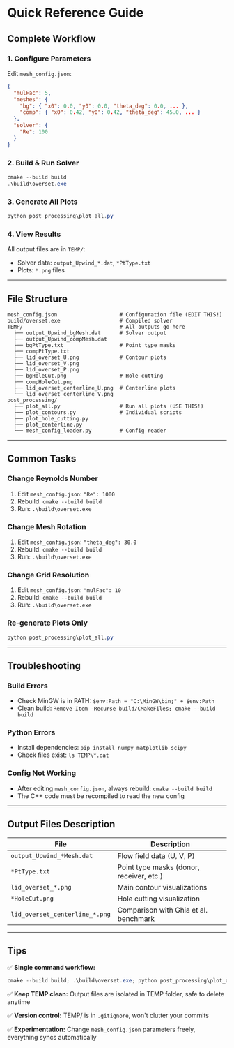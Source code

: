 # Quick Reference Guide

## Complete Workflow

### 1. Configure Parameters
Edit `mesh_config.json`:
```json
{
  "mulFac": 5,
  "meshes": {
    "bg": { "x0": 0.0, "y0": 0.0, "theta_deg": 0.0, ... },
    "comp": { "x0": 0.42, "y0": 0.42, "theta_deg": 45.0, ... }
  },
  "solver": {
    "Re": 100
  }
}
```

### 2. Build & Run Solver
```powershell
cmake --build build
.\build\overset.exe
```

### 3. Generate All Plots
```powershell
python post_processing\plot_all.py
```

### 4. View Results
All output files are in `TEMP/`:
- Solver data: `output_Upwind_*.dat`, `*PtType.txt`
- Plots: `*.png` files

---

## File Structure

```
mesh_config.json                    # Configuration file (EDIT THIS!)
build/overset.exe                   # Compiled solver
TEMP/                               # All outputs go here
  ├── output_Upwind_bgMesh.dat      # Solver output
  ├── output_Upwind_compMesh.dat
  ├── bgPtType.txt                  # Point type masks
  ├── compPtType.txt
  ├── lid_overset_U.png             # Contour plots
  ├── lid_overset_V.png
  ├── lid_overset_P.png
  ├── bgHoleCut.png                 # Hole cutting
  ├── compHoleCut.png
  ├── lid_overset_centerline_U.png  # Centerline plots
  └── lid_overset_centerline_V.png
post_processing/
  ├── plot_all.py                   # Run all plots (USE THIS!)
  ├── plot_contours.py              # Individual scripts
  ├── plot_hole_cutting.py
  ├── plot_centerline.py
  └── mesh_config_loader.py         # Config reader
```

---

## Common Tasks

### Change Reynolds Number
1. Edit `mesh_config.json`: `"Re": 1000`
2. Rebuild: `cmake --build build`
3. Run: `.\build\overset.exe`

### Change Mesh Rotation
1. Edit `mesh_config.json`: `"theta_deg": 30.0`
2. Rebuild: `cmake --build build`
3. Run: `.\build\overset.exe`

### Change Grid Resolution
1. Edit `mesh_config.json`: `"mulFac": 10`
2. Rebuild: `cmake --build build`
3. Run: `.\build\overset.exe`

### Re-generate Plots Only
```powershell
python post_processing\plot_all.py
```

---

## Troubleshooting

### Build Errors
- Check MinGW is in PATH: `$env:Path = "C:\MinGW\bin;" + $env:Path`
- Clean build: `Remove-Item -Recurse build/CMakeFiles; cmake --build build`

### Python Errors
- Install dependencies: `pip install numpy matplotlib scipy`
- Check files exist: `ls TEMP\*.dat`

### Config Not Working
- After editing `mesh_config.json`, always rebuild: `cmake --build build`
- The C++ code must be recompiled to read the new config

---

## Output Files Description

| File | Description |
|------|-------------|
| `output_Upwind_*Mesh.dat` | Flow field data (U, V, P) |
| `*PtType.txt` | Point type masks (donor, receiver, etc.) |
| `lid_overset_*.png` | Main contour visualizations |
| `*HoleCut.png` | Hole cutting visualization |
| `lid_overset_centerline_*.png` | Comparison with Ghia et al. benchmark |

---

## Tips

✅ **Single command workflow:**
```powershell
cmake --build build; .\build\overset.exe; python post_processing\plot_all.py
```

✅ **Keep TEMP clean:** Output files are isolated in TEMP folder, safe to delete anytime

✅ **Version control:** TEMP/ is in `.gitignore`, won't clutter your commits

✅ **Experimentation:** Change `mesh_config.json` parameters freely, everything syncs automatically
